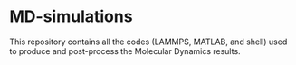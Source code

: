 # MD-simulations
This repository contains all the codes (LAMMPS, MATLAB, and shell) used to produce and post-process the Molecular Dynamics results.
